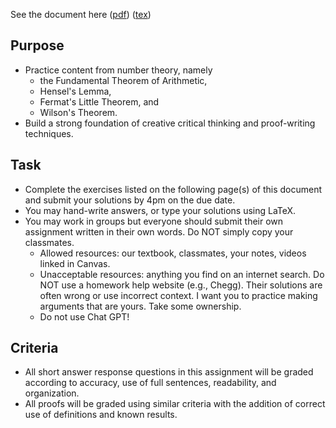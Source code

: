 See the document here ([pdf](hw7.pdf)) ([tex](hw7.tex))

## Purpose

  * Practice content from number theory, namely
      * the Fundamental Theorem of Arithmetic,
      * Hensel's Lemma,
      * Fermat's Little Theorem, and
      * Wilson's Theorem.
  * Build a strong foundation of creative critical thinking and proof-writing techniques.

## Task
  * Complete the exercises listed on the following page(s) of this document and submit your solutions by 4pm on the due date.
  * You may hand-write answers, or type your solutions using LaTeX.
  * You may work in groups but everyone should submit their own assignment written in their own words.  Do NOT simply copy your classmates.
    * Allowed resources: our textbook, classmates, your notes, videos linked in Canvas.
    * Unacceptable resources: anything you find on an internet search. Do NOT use a homework help website (e.g., Chegg). Their solutions are often wrong or use incorrect context.  I want you to practice making arguments that are yours. Take some ownership.
    * Do not use Chat GPT!

## Criteria
  * All short answer response questions in this assignment will be graded according to accuracy, use of full sentences, readability, and organization.
  * All proofs will be graded using similar criteria with the addition of correct use of definitions and known results.